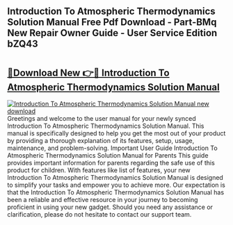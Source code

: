 ## Introduction To Atmospheric Thermodynamics Solution Manual Free Pdf Download - Part-BMq New Repair Owner Guide - User Service Edition bZQ43

# <h2><a href="http://bc77357.oget.top/?id=Introduction+To+Atmospheric+Thermodynamics+Solution+Manual">🔗Download New 👉🔴 Introduction To Atmospheric Thermodynamics Solution Manual</a></h2>

[![Introduction To Atmospheric Thermodynamics Solution Manual new download](https://i.imgur.com/5g1atiW.png)](http://bc77357.oget.top/?id=Introduction+To+Atmospheric+Thermodynamics+Solution+Manual)
Greetings and welcome to the user manual for your newly synced Introduction To Atmospheric Thermodynamics Solution Manual. This manual is specifically designed to help you get the most out of your product by providing a thorough explanation of its features, setup, usage, maintenance, and problem-solving. Important User Guide Introduction To Atmospheric Thermodynamics Solution Manual for Parents This guide provides important information for parents regarding the safe use of this product for children. With features like list of features, your new Introduction To Atmospheric Thermodynamics Solution Manual is designed to simplify your tasks and empower you to achieve more. Our expectation is that the Introduction To Atmospheric Thermodynamics Solution Manual has been a reliable and effective resource in your journey to becoming proficient in using your new gadget. Should you need any assistance or clarification, please do not hesitate to contact our support team.
